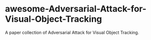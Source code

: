 # awesome-Adversarial-Attack-for-Visual-Object-Tracking
A paper collection of  Adversarial Attack for Visual Object Tracking. 
